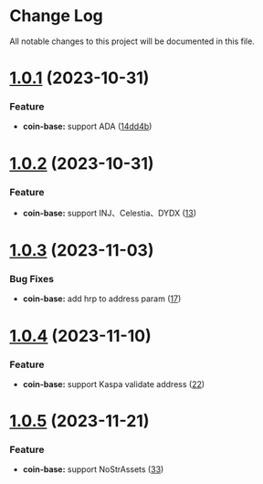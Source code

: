 # Change Log

All notable changes to this project will be documented in this file.

# [1.0.1](https://github.com/okx/js-wallet-sdk) (2023-10-31)

### Feature

- **coin-base:** support
  ADA ([14dd4b](https://github.com/okx/js-wallet-sdk/commit/14dd4b171355dfba8a401db769425c200172e900))

# [1.0.2](https://github.com/okx/js-wallet-sdk) (2023-10-31)

### Feature

- **coin-base:** support INJ、Celestia、DYDX ([13](https://github.com/okx/js-wallet-sdk/pull/13))

# [1.0.3](https://github.com/okx/js-wallet-sdk) (2023-11-03)

### Bug Fixes

- **coin-base:** add hrp to address param ([17](https://github.com/okx/js-wallet-sdk/pull/17))

# [1.0.4](https://github.com/okx/js-wallet-sdk) (2023-11-10)

### Feature

- **coin-base:** support Kaspa validate address ([22](https://github.com/okx/js-wallet-sdk/pull/22))

# [1.0.5](https://github.com/okx/js-wallet-sdk) (2023-11-21)

### Feature

- **coin-base:** support NoStrAssets  ([33](https://github.com/okx/js-wallet-sdk/pull/33))
